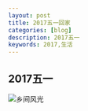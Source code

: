 ```yaml
---
layout: post
title: 2017五一回家
categories: [blog]
description: 2017五一
keywords: 2017,生活
---
```


## 2017五一

![乡间风光](/image/blog/img20170501001.jpg)

